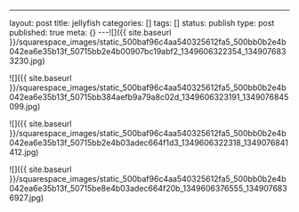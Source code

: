 ---
layout: post
title: jellyfish
categories: []
tags: []
status: publish
type: post
published: true
meta: {}
---![]({{ site.baseurl }}/squarespace_images/static_500baf96c4aa540325612fa5_500bb0b2e4b042ea6e35b13f_50715bb2e4b00907bc19abf2_1349606322354_1349076833230.jpg)
  

  
   
![]({{ site.baseurl }}/squarespace_images/static_500baf96c4aa540325612fa5_500bb0b2e4b042ea6e35b13f_50715bb384aefb9a79a8c02d_1349606323191_1349076845099.jpg)
  

  
   
![]({{ site.baseurl }}/squarespace_images/static_500baf96c4aa540325612fa5_500bb0b2e4b042ea6e35b13f_50715bb2e4b03adec664f1d3_1349606322318_1349076841412.jpg)
  

  
   
![]({{ site.baseurl }}/squarespace_images/static_500baf96c4aa540325612fa5_500bb0b2e4b042ea6e35b13f_50715be8e4b03adec664f20b_1349606376555_1349076836927.jpg)
